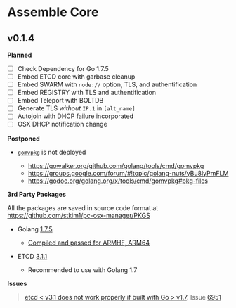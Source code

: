 # Assemble Core

## v0.1.4

**Planned**  
- [ ] Check Dependency for Go 1.7.5  
- [ ] Embed ETCD core with garbase cleanup  
- [ ] Embed SWARM with `node://` option, TLS, and authentification  
- [ ] Embed REGISTRY with TLS and authentification  
- [ ] Embed Teleport with BOLTDB  
- [ ] Generate TLS _without_ `IP.1` in `[alt_name]`  
- [ ] Autojoin with DHCP failure incorporated
- [ ] OSX DHCP notification change

**Postponed**  
- [`gomvpkg`](https://godoc.org/golang.org/x/tools/cmd/gomvpkg) is not deployed  

  * <https://gowalker.org/github.com/golang/tools/cmd/gomvpkg>
  * <https://groups.google.com/forum/#!topic/golang-nuts/yBu8lyPmFLM>
  * <https://godoc.org/golang.org/x/tools/cmd/gomvpkg#pkg-files>


**3rd Party Packages**  

All the packages are saved in source code format at <https://github.com/stkim1/pc-osx-manager/PKGS>  

- Golang [1.7.5](https://golang.org/doc/go1.7)
  
  * [Compiled and passed for ARMHF, ARM64](https://github.com/stkim1/GOLANG-ARM)  
- ETCD [3.1.1](https://github.com/coreos/etcd/releases/tag/v2.3.8)  
  
  * Recommended to use with Golang 1.7
  

**Issues**

> [etcd < v3.1 does not work properly if built with Go > v1.7](https://github.com/coreos/etcd/blob/master/Documentation/upgrades/upgrade_3_0.md#known-issues). Issue [6951](https://github.com/coreos/etcd/issues/6951)

